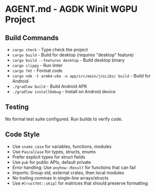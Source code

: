 # AGENT.md - AGDK Winit WGPU Project

## Build Commands
- `cargo check` - Type check the project
- `cargo build` - Build for desktop (requires "desktop" feature)
- `cargo build --features desktop` - Build desktop binary
- `cargo clippy` - Run linter
- `cargo fmt` - Format code
- `cargo ndk -t arm64-v8a -o app/src/main/jniLibs/ build` - Build for Android
- `./gradlew build` - Build Android APK
- `./gradlew installDebug` - Install on Android device

## Testing
No formal test suite configured. Run builds to verify code.

## Code Style
- Use `snake_case` for variables, functions, modules
- Use `PascalCase` for types, structs, enums
- Prefer explicit types for struct fields
- Use `pub` for public APIs, default private
- Error handling: Use `anyhow::Result` for functions that can fail
- Imports: Group std, external crates, then local modules
- No trailing commas in single-line arrays/structs
- Use `#[rustfmt::skip]` for matrices that should preserve formatting
